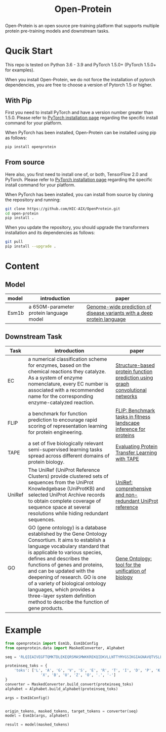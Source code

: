 <h1 align="center">
    <p>Open-Protein</p>
</h1>

Open-Protein is an open source pre-training platform that supports multiple protein pre-training models and downstream tasks.

# Qucik Start

This repo is tested on Python 3.6 - 3.9 and PyTorch 1.5.0+ (PyTorch 1.5.0+ for examples).

When you install Open-Protein, we do not force the installation of pytorch dependencies, you are free to choose a version of Pytorch 1.5 or higher.

## With Pip

First you need to install PyTorch and have a version number greater than 1.5.0.
Please refer to [PyTorch installation page](https://pytorch.org/get-started/locally/#start-locally) regarding the specific install command for your platform.

When PyTorch has been installed, Open-Protein can be installed using pip as follows:

```bash
pip install openprotein
```

## From source

Here also, you first need to install one of, or both, TensorFlow 2.0 and PyTorch.
Please refer to [PyTorch installation page](https://pytorch.org/get-started/locally/#start-locally) regarding the specific install command for your platform.

When PyTorch has been installed, you can install from source by cloning the repository and running:

```bash
git clone https://github.com/HIC-AIX/OpenProtein.git
cd open-protein
pip install .
```

When you update the repository, you should upgrade the transformers installation and its dependencies as follows:

```bash
git pull
pip install --upgrade .
```

# Content

## Model

| model | introduction                            | paper                                                                                                                                        |
| :---- | --------------------------------------- | -------------------------------------------------------------------------------------------------------------------------------------------- |
| Esm1b | a 650M-parameter protein language model | [Genome-wide prediction of disease variants with a deep protein language](https://www.biorxiv.org/content/10.1101/2022.08.25.505311v1.abstract) |

## Downstream Task

| Task   | introduction                                                                                                                                                                                                                                                                                                                                                                                                                                        | paper                                                                                                                                        |
| ------ | --------------------------------------------------------------------------------------------------------------------------------------------------------------------------------------------------------------------------------------------------------------------------------------------------------------------------------------------------------------------------------------------------------------------------------------------------- | -------------------------------------------------------------------------------------------------------------------------------------------- |
| EC     | a numerical classification scheme for enzymes, based on the chemical reactions they catalyze. As a system of enzyme nomenclature, every EC number is associated with a recommended name for the corresponding enzyme-catalyzed reaction.                                                                                                                                                                                                            | [Structure-based protein function prediction using graph convolutional networks](https://www.nature.com/articles/s41467-021-23303-9)            |
| FLIP   | a benchmark for function prediction to encourage rapid scoring of representation learning for protein engineering.                                                                                                                                                                                                                                                                                                                                  | [FLIP: Benchmark tasks in fitness landscape inference for proteins](https://openreview.net/forum?id=p2dMLEwL8tF)                                |
| TAPE   | a set of five biologically relevant semi-supervised learning tasks spread across different domains of protein biology.                                                                                                                                                                                                                                                                                                                              | [Evaluating Protein Transfer Learning with TAPE](https://proceedings.neurips.cc/paper/2019/hash/37f65c068b7723cd7809ee2d31d7861c-Abstract.html) |
| UniRef | The UniRef (UniProt Reference Clusters) provide clustered sets of sequences from the UniProt Knowledgebase (UniProtKB) and selected UniProt Archive records to obtain complete coverage of sequence space at several resolutions while hiding redundant sequences.                                                                                                                                                                                  | [UniRef: comprehensive and non-redundant UniProt reference](https://academic.oup.com/bioinformatics/article/23/10/1282/197795?login=false)      |
| GO     | GO (gene ontology) is a database established by the Gene Ontology  Consortium. It aims to establish a language vocabulary standard that is  applicable to various species, defines and describes the functions of  genes and proteins, and can be updated with the deepening of research. GO is one of a variety of biological ontology languages, which provides a three-layer system definition method to describe the function of gene products. | [Gene Ontology: tool for the unification of biology](https://www.nature.com/articles/ng0500_25)                                                 |

# Example

```python
from openprotein import Esm1b, Esm1bConfig
from openprotein.data import MaskedConverter, Alphabet

seq = 'RLQIEAIVEGFTQMKTDLEKEQRSMASMWKKREKQIDKVLLNTTYMYGSIKGIAGNAVQTVSLLELPVDENGEDE'

proteinseq_toks = {
    'toks': ['L', 'A', 'G', 'V', 'S', 'E', 'R', 'T', 'I', 'D', 'P', 'K', 'Q', 'N', 'F', 'Y', 'M', 'H', 'W', 'C',
                'X', 'B', 'U', 'Z', 'O', '.', '-']
}
converter = MaskedConverter.build_convert(proteinseq_toks)
alphabet = Alphabet.build_alphabet(proteinseq_toks)

args = Esm1bConfig()


origin_tokens, masked_tokens, target_tokens = converter(seq)
model = Esm1b(args, alphabet)

result = model(masked_tokens)
```
